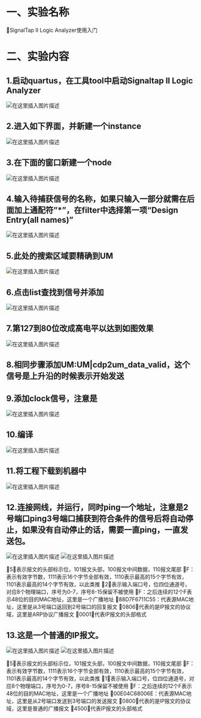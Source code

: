 # 一、实验名称

SignalTap II Logic Analyzer使用入门

# 二、实验内容

## 1.启动quartus，在工具tool中启动Signaltap II Logic Analyzer

![在这里插入图片描述](https://img-blog.csdnimg.cn/20201020170102549.png?x-oss-process=image/watermark,type_ZmFuZ3poZW5naGVpdGk,shadow_10,text_aHR0cHM6Ly9ibG9nLmNzZG4ubmV0L3FxXzQwODUxNzQ0,size_16,color_FFFFFF,t_70#pic_center)

## 2.进入如下界面，并新建一个instance
![在这里插入图片描述](https://img-blog.csdnimg.cn/20201020170112470.png#pic_center)

## 3.在下面的窗口新建一个node
![在这里插入图片描述](https://img-blog.csdnimg.cn/20201020170120477.png#pic_center)

## 4.输入待捕获信号的名称，如果只输入一部分就需在后面加上通配符”*”，在filter中选择第一项“Design Entry(all names)”
![在这里插入图片描述](https://img-blog.csdnimg.cn/20201020170127813.png#pic_center)

## 5.此处的搜索区域要精确到UM
![在这里插入图片描述](https://img-blog.csdnimg.cn/20201020170134642.png?x-oss-process=image/watermark,type_ZmFuZ3poZW5naGVpdGk,shadow_10,text_aHR0cHM6Ly9ibG9nLmNzZG4ubmV0L3FxXzQwODUxNzQ0,size_16,color_FFFFFF,t_70#pic_center)

## 6.点击list查找到信号并添加
![在这里插入图片描述](https://img-blog.csdnimg.cn/20201020170141261.png?x-oss-process=image/watermark,type_ZmFuZ3poZW5naGVpdGk,shadow_10,text_aHR0cHM6Ly9ibG9nLmNzZG4ubmV0L3FxXzQwODUxNzQ0,size_16,color_FFFFFF,t_70#pic_center)

## 7.第127到80位改成高电平以达到如图效果
![在这里插入图片描述](https://img-blog.csdnimg.cn/20201020170149493.png#pic_center)


## **8.相同步骤添加UM:UM|cdp2um_data_valid，这个信号是上升沿的时候表示开始发送**

## 9.添加clock信号，注意是
![在这里插入图片描述](https://img-blog.csdnimg.cn/20201020170206915.png?x-oss-process=image/watermark,type_ZmFuZ3poZW5naGVpdGk,shadow_10,text_aHR0cHM6Ly9ibG9nLmNzZG4ubmV0L3FxXzQwODUxNzQ0,size_16,color_FFFFFF,t_70#pic_center)

## 10.编译
![在这里插入图片描述](https://img-blog.csdnimg.cn/20201020170214651.png#pic_center)

## 11.将工程下载到机器中
![在这里插入图片描述](https://img-blog.csdnimg.cn/20201020170221445.png#pic_center)

## 12.连接网线，并运行，同时ping一个地址，注意是2号端口ping3号端口捕获到符合条件的信号后将自动停止，如果没有自动停止的话，需要一直ping，一直发送包。
![在这里插入图片描述](https://img-blog.csdnimg.cn/20201020170231158.png#pic_center)
![在这里插入图片描述](https://img-blog.csdnimg.cn/20201020170234169.png#pic_center)


5：表示报文的头部标示位，101报文头部，100报文中间数据，110报文尾部
F：表示有效字节数，1111表示16个字节全部有效，1110表示最高的15个字节有效，1101表示最高的14个字节有效，以此类推
2：表示输入端口号，位四位通道号，对应8个物理端口，序号为0-7，序号8-15保留不被使用
F：之后连续的12个F表示48位的目的MAC地址，这里是一个广播地址
88D7F6711C55：代表源MAC地址，这里是从3号端口返回到2号端口的回复报文
0806：代表的是IP报文的协议域，这里是ARP协议广播报文
0001：代表IP报文的头部格式

## 13.这是一个普通的IP报文。
![在这里插入图片描述](https://img-blog.csdnimg.cn/20201020170242839.png#pic_center)
![在这里插入图片描述](https://img-blog.csdnimg.cn/20201020170245149.png#pic_center)


5：表示报文的头部标示位，101报文头部，100报文中间数据，110报文尾部
F：表示有效字节数，1111表示16个字节全部有效，1110表示最高的15个字节有效，1101表示最高的14个字节有效，以此类推
1：表示输入端口号，位四位通道号，对应8个物理端口，序号为0-7，序号8-15保留不被使用
F：之后连续的12个F表示48位的目的MAC地址，这里是一个广播地址
00E04C68006E：代表源MAC地址，这里是从2号端口发送到3号端口的发送报文
0800：代表的是IP报文的协议域，这里是普通的广播报文
4500：代表IP报文的头部格式
